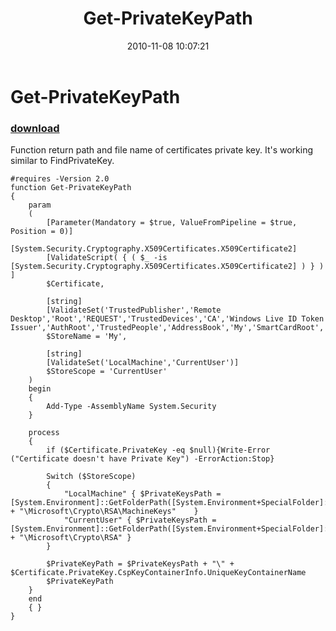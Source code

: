 ﻿---
pid:            2352
parent:         0
children:       
poster:         Wizarden
title:          Get-PrivateKeyPath
date:           2010-11-08 10:07:21
description:    Function return path and file name of certificates private key. It's working similar to FindPrivateKey.
format:         posh
---

# Get-PrivateKeyPath

### [download](2352.ps1)  

Function return path and file name of certificates private key. It's working similar to FindPrivateKey.

```posh
#requires -Version 2.0
function Get-PrivateKeyPath
{
	param
	(
		[Parameter(Mandatory = $true, ValueFromPipeline = $true, Position = 0)]
		[System.Security.Cryptography.X509Certificates.X509Certificate2]
		[ValidateScript( { ( $_ -is [System.Security.Cryptography.X509Certificates.X509Certificate2] ) } ) ]
		$Certificate,
		
		[string]
		[ValidateSet('TrustedPublisher','Remote Desktop','Root','REQUEST','TrustedDevices','CA','Windows Live ID Token Issuer','AuthRoot','TrustedPeople','AddressBook','My','SmartCardRoot','Trust','Disallowed')]
		$StoreName = 'My',
		
		[string]
		[ValidateSet('LocalMachine','CurrentUser')]
		$StoreScope = 'CurrentUser'
	)
	begin
	{
		Add-Type -AssemblyName System.Security
	}
	
	process 
	{
		if ($Certificate.PrivateKey -eq $null){Write-Error ("Certificate doesn't have Private Key") -ErrorAction:Stop}
			
		Switch ($StoreScope)
		{
			"LocalMachine" { $PrivateKeysPath = [System.Environment]::GetFolderPath([System.Environment+SpecialFolder]::CommonApplicationData) + "\Microsoft\Crypto\RSA\MachineKeys"	}
			"CurrentUser" { $PrivateKeysPath = [System.Environment]::GetFolderPath([System.Environment+SpecialFolder]::ApplicationData) + "\Microsoft\Crypto\RSA" }
		}

        $PrivateKeyPath = $PrivateKeysPath + "\" + $Certificate.PrivateKey.CspKeyContainerInfo.UniqueKeyContainerName
		$PrivateKeyPath
	}
	end
	{ }
}

```
